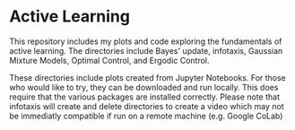 # Active Learning

This repository includes my plots and code exploring the fundamentals of active learning. The directories include Bayes' update, infotaxis, Gaussian Mixture Models, Optimal Control, and Ergodic Control. 

These directories include plots created from Jupyter Notebooks. For those who would like to try, they can be downloaded and run locally. This does require that the various packages are installed correctly. Please note that infotaxis will create and delete directories to create a video which may not be immediatly compatible if run on a remote machine (e.g. Google CoLab)
